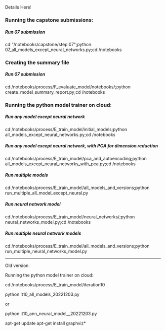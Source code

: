 Details Here!


### Running the capstone submissions:
##### Run 07 submission
cd "/notebooks/capstone/step 07";python 07_all_models_except_neural_networks.py;cd /notebooks


### Creating the summary file
##### Run 07 submission
cd /notebooks/process/F_evaluate_model/notebooks/;python create_model_summary_report.py;cd /notebooks


### Running the python model trainer on cloud:

##### Run any model except neural network
cd /notebooks/process/E_train_model/initial_models;python all_models_except_neural_networks.py;cd /notebooks

##### Run any model except neural network, with PCA for dimension reduction
cd /notebooks/process/E_train_model/pca_and_autoencoding;python all_models_except_neural_networks_with_pca.py;cd /notebooks




##### Run multiple models
cd /notebooks/process/E_train_model/all_models_and_versions;python run_multiple_all_model_except_neural.py


##### Run neural network model

cd /notebooks/process/E_train_model/neural_networks/;python neural_networks_model.py;cd /notebooks


##### Run multiple neural network models

cd /notebooks/process/E_train_model/all_models_and_versions;python run_multiple_neural_networks_model.py 

-----

Old version:

Running the python model trainer on cloud:

cd /notebooks/process/E_train_model/iteration10

python it10_all_models_20221203.py 

or

python it10_ann_neural_model__20221203.py


apt-get update
apt-get install graphviz*